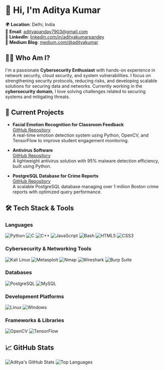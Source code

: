 # 👋 Hi, I'm Aditya Kumar

🌍 **Location**: Delhi, India  
📧 **Email**: [adityapanday7903@gmail.com](mailto:adityapanday7903@gmail.com)  
🔗 **LinkedIn**: [linkedin.com/in/adityakumarpandey](https://linkedin.com/in/adityakumarpandey)  
📝 **Medium Blog**: [medium.com/@adityakumar](https://medium.com/@adityakumar)  

## 👨‍💻 Who Am I?

I'm a passionate **Cybersecurity Enthusiast** with hands-on experience in network security, cloud security, and system vulnerabilities. I focus on strengthening security protocols, reducing risks, and developing scalable solutions for securing data and networks. Currently working in the **cybersecurity domain**, I love solving challenges related to securing systems and mitigating threats.

## 🔧 Current Projects

- **Facial Emotion Recognition for Classroom Feedback**  
  [GitHub Repository](https://github.com/adityakumarpandey/facial-emotion-recognition)  
  A real-time emotion detection system using Python, OpenCV, and TensorFlow to improve student engagement monitoring.

- **Antivirus Software**  
  [GitHub Repository](https://github.com/adityakumarpandey/antivirus-software)  
  A lightweight antivirus solution with 95% malware detection efficiency, built using Python.

- **PostgreSQL Database for Crime Reports**  
  [GitHub Repository](https://github.com/adityakumarpandey/crime-reports-database)  
  A scalable PostgreSQL database managing over 1 million Boston crime reports with optimized query performance.

## 🛠️ Tech Stack & Tools

### Languages
![Python](https://img.shields.io/badge/Python-%2314354C.svg?style=for-the-badge&logo=python&logoColor=white) 
![C](https://img.shields.io/badge/C-%23A8B9CC.svg?style=for-the-badge&logo=c&logoColor=black) 
![C++](https://img.shields.io/badge/C++-%2300599C.svg?style=for-the-badge&logo=c%2B%2B&logoColor=white) 
![JavaScript](https://img.shields.io/badge/JavaScript-%23F7DF1E.svg?style=for-the-badge&logo=javascript&logoColor=black) 
![Bash](https://img.shields.io/badge/Bash-%234EAA25.svg?style=for-the-badge&logo=gnubash&logoColor=white) 
![HTML5](https://img.shields.io/badge/HTML5-%23E34F26.svg?style=for-the-badge&logo=html5&logoColor=white) 
![CSS3](https://img.shields.io/badge/CSS3-%231572B6.svg?style=for-the-badge&logo=css3&logoColor=white)

### Cybersecurity & Networking Tools
![Kali Linux](https://img.shields.io/badge/Kali_Linux-%23577C94.svg?style=for-the-badge&logo=kalilinux&logoColor=white) 
![Metasploit](https://img.shields.io/badge/Metasploit-%2333AADD.svg?style=for-the-badge&logo=metasploit&logoColor=white) 
![Nmap](https://img.shields.io/badge/Nmap-%230088CC.svg?style=for-the-badge&logo=nmap&logoColor=white) 
![Wireshark](https://img.shields.io/badge/Wireshark-%231679A7.svg?style=for-the-badge&logo=wireshark&logoColor=white) 
![Burp Suite](https://img.shields.io/badge/Burp_Suite-%23FF5733.svg?style=for-the-badge&logo=burpsuite&logoColor=white) 

### Databases
![PostgreSQL](https://img.shields.io/badge/PostgreSQL-%234169E1.svg?style=for-the-badge&logo=postgresql&logoColor=white) 
![MySQL](https://img.shields.io/badge/MySQL-%234479A1.svg?style=for-the-badge&logo=mysql&logoColor=white) 

### Development Platforms
![Linux](https://img.shields.io/badge/Linux-%23FCC624.svg?style=for-the-badge&logo=linux&logoColor=black) 
![Windows](https://img.shields.io/badge/Windows-%230078D6.svg?style=for-the-badge&logo=windows&logoColor=white)

### Frameworks & Libraries
![OpenCV](https://img.shields.io/badge/OpenCV-%235C3EE8.svg?style=for-the-badge&logo=opencv&logoColor=white) 
![TensorFlow](https://img.shields.io/badge/TensorFlow-%23FF6F00.svg?style=for-the-badge&logo=tensorflow&logoColor=white)

## 📈 GitHub Stats
![Aditya's GitHub Stats](https://github-readme-stats.vercel.app/api?username=adityakumarpandey&show_icons=true&theme=radical)
![Top Languages](https://github-readme-stats.vercel.app/api/top-langs/?username=adityakumarpandey&layout=compact&theme=radical)
